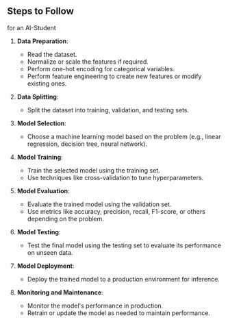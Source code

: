 ## Steps to Follow
for an AI-Student

1. **Data Preparation**:
   - Read the dataset.
   - Normalize or scale the features if required.
   - Perform one-hot encoding for categorical variables.
   - Perform feature engineering to create new features or modify existing ones.

2. **Data Splitting**:
   - Split the dataset into training, validation, and testing sets.

3. **Model Selection**:
   - Choose a machine learning model based on the problem (e.g., linear regression, decision tree, neural network).

4. **Model Training**:
   - Train the selected model using the training set.
   - Use techniques like cross-validation to tune hyperparameters.

5. **Model Evaluation**:
   - Evaluate the trained model using the validation set.
   - Use metrics like accuracy, precision, recall, F1-score, or others depending on the problem.

6. **Model Testing**:
   - Test the final model using the testing set to evaluate its performance on unseen data.

7. **Model Deployment**:
   - Deploy the trained model to a production environment for inference.

8. **Monitoring and Maintenance**:
   - Monitor the model's performance in production.
   - Retrain or update the model as needed to maintain performance.